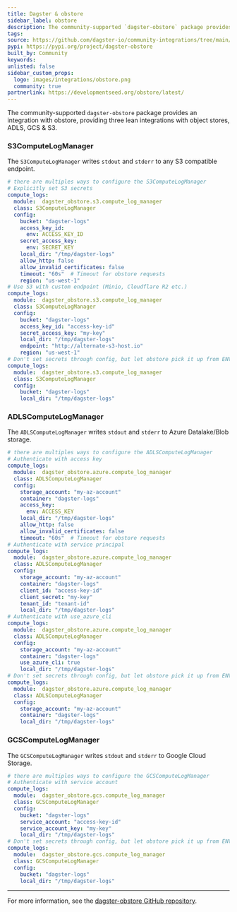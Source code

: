 ```yaml
---
title: Dagster & obstore
sidebar_label: obstore
description: The community-supported `dagster-obstore` package provides an integration with obstore.
tags:
source: https://github.com/dagster-io/community-integrations/tree/main/libraries/dagster-obstore
pypi: https://pypi.org/project/dagster-obstore
built_by: Community
keywords:
unlisted: false
sidebar_custom_props:
  logo: images/integrations/obstore.png
  community: true
partnerlink: https://developmentseed.org/obstore/latest/
---
```


The community-supported `dagster-obstore` package provides an integration with obstore, providing three lean integrations with object stores, ADLS, GCS & S3.

### S3ComputeLogManager

The `S3ComputeLogManager` writes `stdout` and `stderr` to any S3 compatible endpoint.

```yaml
# there are multiples ways to configure the S3ComputeLogManager
# Explicitly set S3 secrets
compute_logs:
  module:  dagster_obstore.s3.compute_log_manager
  class: S3ComputeLogManager
  config:
    bucket: "dagster-logs"
    access_key_id:
      env: ACCESS_KEY_ID
    secret_access_key:
      env: SECRET_KEY
    local_dir: "/tmp/dagster-logs"
    allow_http: false
    allow_invalid_certificates: false
    timeout: "60s"  # Timeout for obstore requests
    region: "us-west-1"
# Use S3 with custom endpoint (Minio, Cloudflare R2 etc.)
compute_logs:
  module:  dagster_obstore.s3.compute_log_manager
  class: S3ComputeLogManager
  config:
    bucket: "dagster-logs"
    access_key_id: "access-key-id"
    secret_access_key: "my-key"
    local_dir: "/tmp/dagster-logs"
    endpoint: "http://alternate-s3-host.io"
    region: "us-west-1"
# Don't set secrets through config, but let obstore pick it up from ENV VARS
compute_logs:
  module:  dagster_obstore.s3.compute_log_manager
  class: S3ComputeLogManager
  config:
    bucket: "dagster-logs"
    local_dir: "/tmp/dagster-logs"
```

### ADLSComputeLogManager

The `ADLSComputeLogManager` writes `stdout` and `stderr` to Azure Datalake/Blob storage.

```yaml
# there are multiples ways to configure the ADLSComputeLogManager
# Authenticate with access key
compute_logs:
  module:  dagster_obstore.azure.compute_log_manager
  class: ADLSComputeLogManager
  config:
    storage_account: "my-az-account"
    container: "dagster-logs"
    access_key:
      env: ACCESS_KEY
    local_dir: "/tmp/dagster-logs"
    allow_http: false
    allow_invalid_certificates: false
    timeout: "60s"  # Timeout for obstore requests
# Authenticate with service principal
compute_logs:
  module:  dagster_obstore.azure.compute_log_manager
  class: ADLSComputeLogManager
  config:
    storage_account: "my-az-account"
    container: "dagster-logs"
    client_id: "access-key-id"
    client_secret: "my-key"
    tenant_id: "tenant-id"
    local_dir: "/tmp/dagster-logs"
# Authenticate with use_azure_cli
compute_logs:
  module:  dagster_obstore.azure.compute_log_manager
  class: ADLSComputeLogManager
  config:
    storage_account: "my-az-account"
    container: "dagster-logs"
    use_azure_cli: true
    local_dir: "/tmp/dagster-logs"
# Don't set secrets through config, but let obstore pick it up from ENV VARS
compute_logs:
  module:  dagster_obstore.azure.compute_log_manager
  class: ADLSComputeLogManager
  config:
    storage_account: "my-az-account"
    container: "dagster-logs"
    local_dir: "/tmp/dagster-logs"
```

### GCSComputeLogManager

The `GCSComputeLogManager` writes `stdout` and `stderr` to Google Cloud Storage.

```yaml
# there are multiples ways to configure the GCSComputeLogManager
# Authenticate with service account
compute_logs:
  module:  dagster_obstore.gcs.compute_log_manager
  class: GCSComputeLogManager
  config:
    bucket: "dagster-logs"
    service_account: "access-key-id"
    service_account_key: "my-key"
    local_dir: "/tmp/dagster-logs"
# Don't set secrets through config, but let obstore pick it up from ENV VARS
compute_logs:
  module:  dagster_obstore.gcs.compute_log_manager
  class: GCSComputeLogManager
  config:
    bucket: "dagster-logs"
    local_dir: "/tmp/dagster-logs"
```

---

For more information, see the [dagster-obstore GitHub repository](https://github.com/dagster-io/community-integrations/tree/main/libraries/dagster-obstore).

